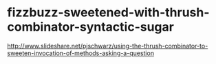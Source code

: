 # fizzbuzz-sweetened-with-thrush-combinator-syntactic-sugar
http://www.slideshare.net/pjschwarz/using-the-thrush-combinator-to-sweeten-invocation-of-methods-asking-a-question
